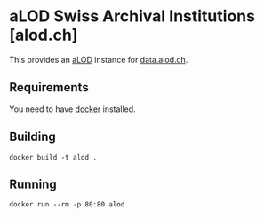 # aLOD Swiss Archival Institutions [alod.ch]

This provides an [aLOD](http://github.com/zazuko/alod) instance for [data.alod.ch](http://data.alod.ch). 

## Requirements

You need to have [docker](https://docker.com/) installed.

## Building

    docker build -t alod .
    
## Running

    docker run --rm -p 80:80 alod
    
